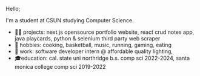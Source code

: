 Hello; 

I'm a student at CSUN studying Computer Science. 

- 👨‍🎨 projects: next.js opensource portfolio website, react crud notes app, java playcards, python & selenium third party web scraper
- 🌱 hobbies: cooking, basketball, music, running, gaming, eating
- 💼 work: software developer intern @ affordable quality lighting, 
- 🎓education: cal. state uni northridge b.s. comp sci 2022-2024, santa monica college comp sci 2019-2022

